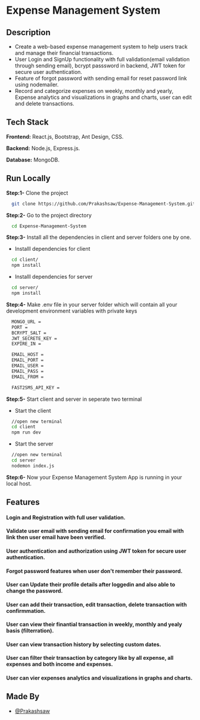 # Expense Management System

## Description
* Create a web-based expense management system to help users track and manage their financial transactions.
* User Login and SignUp functionality with full validation(email validation through sending email), bcrypt passsword in backend, JWT token for secure user authentication.
* Feature of forgot password with sending email for reset password link using nodemailer.
* Record and categorize expenses on weekly, monthly and yearly, Expense analytics and visualizations in graphs and charts, user can edit and delete transactions.


## Tech Stack

**Frontend:** React.js, Bootstrap, Ant Design, CSS.

**Backend:** Node.js, Express.js.

**Database:** MongoDB.



## Run Locally

**Step:1-** Clone the project

```bash
  git clone https://github.com/Prakashsaw/Expense-Management-System.git
```

**Step:2-** Go to the project directory

```bash
  cd Expense-Management-System
```

**Step:3-** Install all the dependencies in client and server folders one by one.

* Installl dependencies for client
```bash
  cd client/
  npm install
```
* Installl dependencies for server
```bash
  cd server/
  npm install
```

**Step:4-** Make .env file in your server folder which will contain all your development environment variables with private keys
```bash
  MONGO_URL =
  PORT =
  BCRYPT_SALT =
  JWT_SECRETE_KEY =
  EXPIRE_IN =

  EMAIL_HOST =
  EMAIL_PORT =
  EMAIL_USER =
  EMAIL_PASS =
  EMAIL_FROM =

  FAST2SMS_API_KEY =
```

**Step:5-** Start client and server in seperate two terminal

* Start the client
```bash
  //open new terminal
  cd client
  npm run dev
```

* Start the server
```bash
  //open new terminal
  cd server
  nodemon index.js
```

**Step:6-** Now your Expense Management System App is running in your local host.

## Features

#### Login and Registration with full user validation.

#### Validate user email with sending email for confirmation you email with link then user email have been verified.

#### User authentication and authorization using JWT token for secure user authentication.

#### Forgot password features when user don't remember their password.

#### User can Update their profile details after loggedin and also able to change the password.

#### User can add their transaction, edit transaction, delete transaction with confirmmation.

#### User can view their finantial transaction in weekly, monthly and yealy basis (filterration).

#### User can view transaction history by selecting custom dates.

#### User can filter their transaction by category like by all expense, all expenses and both income and expenses.

#### User can vier expenses analytics and visualizations in graphs and charts.


## Made By
- [@Prakashsaw](https://github.com/Prakashsaw)

